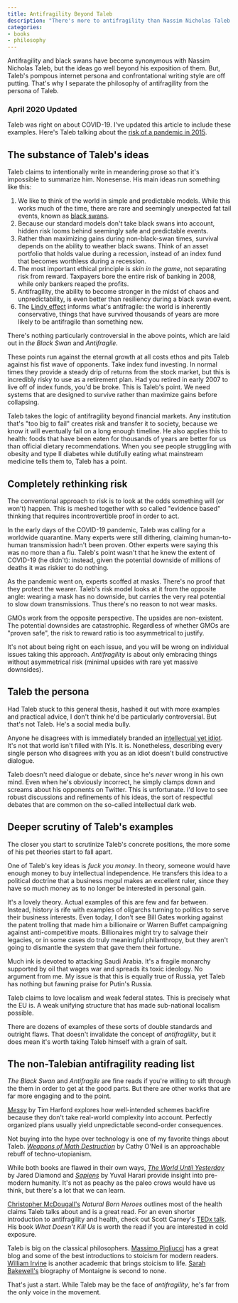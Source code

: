 ```yaml
--- 
title: Antifragility Beyond Taleb
description: "There's more to antifragility than Nassim Nicholas Taleb. Other authors make the same points with more clarity and without the hubris."
categories: 
- books
- philosophy
--- 
```


Antifragility and black swans have become synonymous with Nassim Nicholas Taleb, but the ideas go well beyond his exposition of them. But, Taleb's pompous internet persona and confrontational writing style are off putting. That's why I separate the philosophy of antifragility from the persona of Taleb.  

<aside>
<h3>April 2020 Updated</h3>
<p>Taleb was right on about COVID-19. I've updated this article to include these examples. Here's Taleb talking about the <a href="https://www.youtube.com/watch?v=DDdBTaLjGIo">risk of a pandemic in 2015</a>.</p>
</aside>

## The substance of Taleb's ideas

Taleb claims to intentionally write in meandering prose so that it's impossible to summarize him. Nonesense. His main ideas run something like this: 

1. We like to think of the world in simple and predictable models. While this works much of the time, there are rare and seemingly unexpected fat tail events, known as [black swans](https://en.wikipedia.org/wiki/Black_swan_theory "Wikipedia").  
2. Because our standard models don't take black swans into account, hidden risk looms behind seemingly safe and predictable events.
3. Rather than maximizing gains during non-black-swan times, survival depends on the ability to weather black swans. Think of an asset portfolio that holds value during a recession, instead of an index fund that becomes worthless during a recession. 
4. The most important ethical principle is *skin in the game*, not separating risk from reward. Taxpayers bore the entire risk of banking in 2008, while only bankers reaped the profits.  
5. Antifragility, the ability to become stronger in the midst of chaos and unpredictability, is even better than resiliency during a black swan event. 
6. The [Lindy effect](https://en.wikipedia.org/wiki/Lindy_effect "Wikipedia") informs what's antifragile: the world is inherently conservative, things that have survived thousands of years are more likely to be antifragile than something new.

There's nothing particularly controversial in the above points, which are laid out in *the Black Swan* and *Antifragile*. 

These points run against the eternal growth at all costs ethos and pits Taleb against his fist wave of opponents. Take index fund investing. In normal times they provide a steady drip of returns from the stock market, but this is incredibly risky to use as a retirement plan. Had you retired in early 2007 to live off of index funds, you'd be broke. This is Taleb's point. We need systems that are designed to survive rather than maximize gains before collapsing.

Taleb takes the logic of antifragility beyond financial markets. Any institution that's "too big to fail" creates risk and transfer it to society, because we know it will eventually fail on a long enough timeline. He also applies this to health: foods that have been eaten for thousands of years are better for us than official dietary recommendations. When you see people struggling with obesity and type II diabetes while dutifully eating what mainstream medicine tells them to, Taleb has a point.

## Completely rethinking risk 

The conventional approach to risk is to look at the odds something will (or won't) happen. This is meshed together with so called "evidence based" thinking that requires incontrovertible proof in order to act. 

In the early days of the COVID-19 pandemic, Taleb was calling for a worldwide quarantine. Many experts were still dithering, claiming human-to-human transmission hadn't been proven. Other experts were saying this was no more than a flu. Taleb's point wasn't that he knew the extent of COVID-19 (he didn't): instead, given the potential downside of millions of deaths it was riskier to do nothing. 

As the pandemic went on, experts scoffed at masks. There's no proof that they protect the wearer. Taleb's risk model looks at it from the opposite angle: wearing a mask has no downside, but carries the very real potential to slow down transmissions. Thus there's no reason to not wear masks. 

GMOs work from the opposite perspective. The upsides are non-existent. The potential downsides are catastrophic. Regardless of whether GMOs are "proven safe", the risk to reward ratio is too asymmetrical to justify. 

It's not about being right on each issue, and you will be wrong on individual issues taking this approach. *Antifragility* is about only embracing things without asymmetrical risk (minimal upsides with rare yet massive downsides). 

## Taleb the persona 

Had Taleb stuck to this general thesis, hashed it out with more examples and practical advice, I don't think he'd be particularly controversial. But that's not Taleb. He's a social media bully. 

Anyone he disagrees with is immediately branded an [intellectual yet idiot](https://medium.com/incerto/the-intellectual-yet-idiot-13211e2d0577 "Medium"). It's not that world isn't filled with IYIs. It is. Nonetheless, describing every single person who disagrees with you as an idiot doesn't build constructive dialogue. 

Taleb doesn't need dialogue or debate, since he's *never* wrong in his own mind. Even when he's obviously incorrect, he simply clamps down and screams about his opponents on Twitter. This is unfortunate. I'd love to see robust discussions and refinements of his ideas, the sort of respectful debates that are common on the so-called intellectual dark web. 

## Deeper scrutiny of Taleb's examples

The closer you start to scrutinize Taleb's concrete positions, the more some of his pet theories start to fall apart. 

One of Taleb's key ideas is *fuck you money*. In theory, someone would have enough money to buy intellectual independence. He transfers this idea to a political doctrine that a business mogul makes an excellent ruler, since they have so much money as to no longer be interested in personal gain. 

It's a lovely theory. Actual examples of this are few and far between. Instead, history is rife with examples of oligarchs turning to politics to serve their business interests. Even today, I don't see Bill Gates working against the patent trolling that made him a billionaire or Warren Buffet campaigning against anti-competitive moats. Billionaires might try to salvage their legacies, or in some cases do truly meaningful philanthropy, but they aren't going to dismantle the system that gave them their fortune. 

Much ink is devoted to attacking Saudi Arabia. It's a fragile monarchy supported by oil that wages war and spreads its toxic ideology. No argument from me. My issue is that this is equally true of Russia, yet Taleb has nothing but fawning praise for Putin's Russia. 

Taleb claims to love localism and weak federal states. This is precisely what the EU is. A weak unifying structure that has made sub-national localism possible. 

There are dozens of examples of these sorts of double standards and outright flaws. That doesn't invalidate the concept of *antifragility*, but it does mean it's worth taking Taleb himself with a grain of salt. 

## The non-Talebian antifragility reading list

*The Black Swan* and *Antifragile* are fine reads if you're willing to sift through the them in order to get at the good parts. But there are other works that are far more engaging and to the point. 

[*Messy*](https://www.youtube.com/watch?v=HvoYwoCI7Mk "YouTube") by Tim Harford explores how well-intended schemes backfire because they don't take real-world complexity into account. Perfectly organized plans usually yield unpredictable second-order consequences. 

Not buying into the hype over technology is one of my favorite things about Taleb. [*Weapons of Math Destruction*](https://en.wikipedia.org/wiki/Weapons_of_Math_Destruction "Wikipedia") by Cathy O'Neil is an approachable rebuff of techno-utopianism. 

While both books are flawed in their own ways, [*The World Until Yesterday* ](https://en.wikipedia.org/wiki/The_World_Until_Yesterday "Wikipedia") by Jared Diamond and [*Sapiens*](https://en.wikipedia.org/wiki/Sapiens:_A_Brief_History_of_Humankind "Wikipedia") by Yuval Harari provide insight into pre-modern humanity. It's not as peachy as the paleo crows would have us think, but there's a lot that we can learn. 

[Christopher McDougall's](https://en.wikipedia.org/wiki/Christopher_McDougall "Wikipedia") *Natural Born Heroes* outlines most of the health claims Taleb talks about and is a great read. For an even shorter introduction to antifragility and health, check out Scott Carney's [TEDx talk](https://www.youtube.com/watch?v=lIm6H37-tbs "YouTube"). His book *What Doesn't Kill Us* is worth the read if you are interested in cold exposure. 

Taleb is big on the classical philosophers. [Massimo Pigliucci](https://massimopigliucci.com) has a great blog and some of the best introductions to stoicism for modern readers. [William Irvine](https://www.williambirvine.com) is another academic that brings stoicism to life. [Sarah Bakewell's](https://en.wikipedia.org/wiki/Sarah_Bakewell "Wikipedia") biography of Montaigne is second to none. 

That's just a start. While Taleb may be the face of *antifragility*, he's far from the only voice in the movement.  